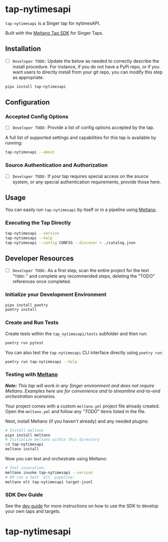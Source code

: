 # tap-nytimesapi

`tap-nytimesapi` is a Singer tap for nytimesAPI.

Built with the [Meltano Tap SDK](https://sdk.meltano.com) for Singer Taps.

## Installation

- [ ] `Developer TODO:` Update the below as needed to correctly describe the install procedure. For instance, if you do not have a PyPi repo, or if you want users to directly install from your git repo, you can modify this step as appropriate.

```bash
pipx install tap-nytimesapi
```

## Configuration

### Accepted Config Options

- [ ] `Developer TODO:` Provide a list of config options accepted by the tap.

A full list of supported settings and capabilities for this
tap is available by running:

```bash
tap-nytimesapi --about
```

### Source Authentication and Authorization

- [ ] `Developer TODO:` If your tap requires special access on the source system, or any special authentication requirements, provide those here.

## Usage

You can easily run `tap-nytimesapi` by itself or in a pipeline using [Meltano](https://meltano.com/).

### Executing the Tap Directly

```bash
tap-nytimesapi --version
tap-nytimesapi --help
tap-nytimesapi --config CONFIG --discover > ./catalog.json
```

## Developer Resources

- [ ] `Developer TODO:` As a first step, scan the entire project for the text "`TODO:`" and complete any recommended steps, deleting the "TODO" references once completed.

### Initialize your Development Environment

```bash
pipx install poetry
poetry install
```

### Create and Run Tests

Create tests within the `tap_nytimesapi/tests` subfolder and
  then run:

```bash
poetry run pytest
```

You can also test the `tap-nytimesapi` CLI interface directly using `poetry run`:

```bash
poetry run tap-nytimesapi --help
```

### Testing with [Meltano](https://www.meltano.com)

_**Note:** This tap will work in any Singer environment and does not require Meltano.
Examples here are for convenience and to streamline end-to-end orchestration scenarios._

Your project comes with a custom `meltano.yml` project file already created. Open the `meltano.yml` and follow any _"TODO"_ items listed in
the file.

Next, install Meltano (if you haven't already) and any needed plugins:

```bash
# Install meltano
pipx install meltano
# Initialize meltano within this directory
cd tap-nytimesapi
meltano install
```

Now you can test and orchestrate using Meltano:

```bash
# Test invocation:
meltano invoke tap-nytimesapi --version
# OR run a test `elt` pipeline:
meltano elt tap-nytimesapi target-jsonl
```

### SDK Dev Guide

See the [dev guide](https://sdk.meltano.com/en/latest/dev_guide.html) for more instructions on how to use the SDK to 
develop your own taps and targets.
# tap-nytimesapi
